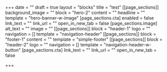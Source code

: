 +++
date = ""
draft = true
layout = "blocks"
title = "test"
[[page_sections]]
background_image = ""
block = "hero-2"
content = ""
headline = ""
template = "hero-banner-w-image"
[page_sections.cta]
enabled = false
link_text = ""
link_url = ""
open_in_new_tab = false
[page_sections.image]
alt_text = ""
image = ""
[[page_sections]]
block = "header-1"
logo = ""
navigation = []
template = "navigation-header"
[[page_sections]]
block = "footer-1"
content = ""
template = "simple-footer"
[[page_sections]]
block = "header-2"
logo = ""
navigation = []
template = "navigation-header-w-button"
[page_sections.cta]
link_text = ""
link_url = ""
open_in_new_tab = false

+++
